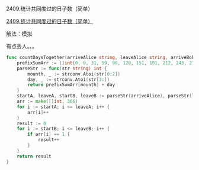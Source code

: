 2409.统计共同度过的日子数（简单）

[2409.统计共同度过的日子数（简单）](https://leetcode.cn/problems/count-days-spent-together/)



解法：模拟

有点丢人。。。

```go
func countDaysTogether(arriveAlice string, leaveAlice string, arriveBob string, leaveBob string) int {
	prefixSumArr := []int{0, 0, 31, 59, 90, 120, 151, 181, 212, 243, 273, 304, 334}
	parseStr := func(str string) int {
		mounth, _ := strconv.Atoi(str[0:2])
		day, _ := strconv.Atoi(str[3:])
		return prefixSumArr[mounth] + day
	}
	startA, leaveA, startB, leaveB := parseStr(arriveAlice), parseStr(leaveAlice), parseStr(arriveBob), parseStr(leaveBob)
	arr := make([]int, 366)
	for i := startA; i <= leaveA; i++ {
		arr[i]++
	}
	result := 0
	for i := startB; i <= leaveB; i++ {
		if arr[i] == 1 {
			result++
		}
	}
	return result
}
```
